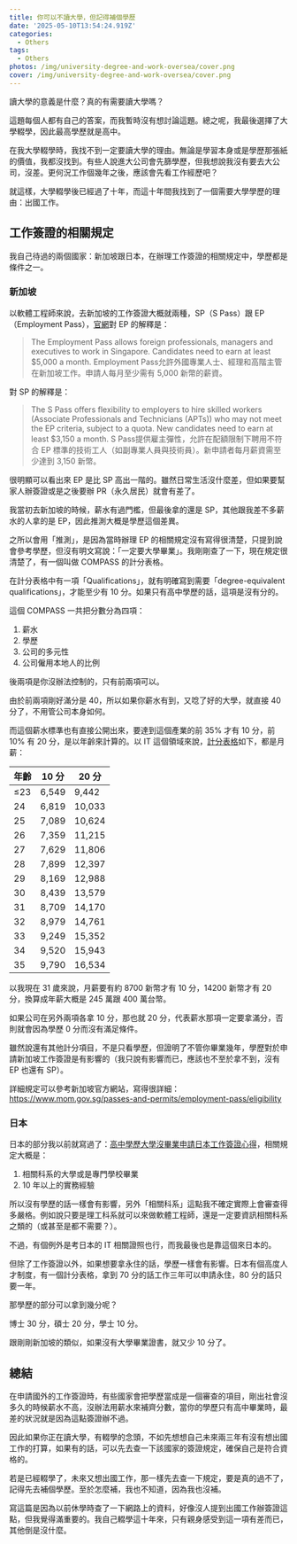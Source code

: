 ```yaml
---
title: 你可以不讀大學，但記得補個學歷
date: '2025-05-10T13:54:24.919Z'
categories:
  - Others
tags:
  - Others
photos: /img/university-degree-and-work-oversea/cover.png
cover: /img/university-degree-and-work-oversea/cover.png
---
```


讀大學的意義是什麼？真的有需要讀大學嗎？

這題每個人都有自己的答案，而我暫時沒有想討論這題。總之呢，我最後選擇了大學輟學，因此最高學歷就是高中。

在我大學輟學時，我找不到一定要讀大學的理由。無論是學習本身或是學歷那張紙的價值，我都沒找到。有些人說進大公司會先篩學歷，但我想說我沒有要去大公司，沒差。更何況工作個幾年之後，應該會先看工作經歷吧？

就這樣，大學輟學後已經過了十年，而這十年間我找到了一個需要大學學歷的理由：出國工作。

## 工作簽證的相關規定

我自己待過的兩個國家：新加坡跟日本，在辦理工作簽證的相關規定中，學歷都是條件之一。

### 新加坡

以軟體工程師來說，去新加坡的工作簽證大概就兩種，SP（S Pass）跟 EP（Employment Pass），[官網](https://www.mom.gov.sg/passes-and-permits/employment-pass)對 EP 的解釋是：

> The Employment Pass allows foreign professionals, managers and executives to work in Singapore. Candidates need to earn at least $5,000 a month.
> Employment Pass允許外國專業人士、經理和高階主管在新加坡工作。申請人每月至少需有 5,000 新幣的薪資。

對 SP 的解釋是：

> The S Pass offers flexibility to employers to hire skilled workers (Associate Professionals and Technicians (APTs)) who may not meet the EP criteria, subject to a quota. New candidates need to earn at least $3,150 a month.
> S Pass提供雇主彈性，允許在配額限制下聘用不符合 EP 標準的技術工人（如副專業人員與技術員）。新申請者每月薪資需至少達到 3,150 新幣。

很明顯可以看出來 EP 是比 SP 高出一階的。雖然日常生活沒什麼差，但如果要幫家人辦簽證或是之後要辦 PR（永久居民）就會有差了。

我當初去新加坡的時候，薪水有過門檻，但最後拿的還是 SP，其他跟我差不多薪水的人拿的是 EP，因此推測大概是學歷這個差異。

之所以會用「推測」，是因為當時辦理 EP 的相關規定沒有寫得很清楚，只提到說會參考學歷，但沒有明文寫說：「一定要大學畢業」。我剛剛查了一下，現在規定很清楚了，有一個叫做 COMPASS 的計分表格。

在計分表格中有一項「Qualifications」，就有明確寫到需要「degree-equivalent qualifications」，才能至少有 10 分。如果只有高中學歷的話，這項是沒有分的。

這個 COMPASS 一共把分數分為四項：

1. 薪水
2. 學歷
3. 公司的多元性
4. 公司僱用本地人的比例

後兩項是你沒辦法控制的，只有前兩項可以。

由於前兩項剛好滿分是 40，所以如果你薪水有到，又唸了好的大學，就直接 40 分了，不用管公司本身如何。

而這個薪水標準也有直接公開出來，要達到這個產業的前 35% 才有 10 分，前 10% 有 20 分，是以年齡來計算的。以 IT 這個領域來說，[計分表格](https://www.mom.gov.sg/-/media/mom/documents/work-passes-and-permits/compass/c1-salary-benchmarks-upcoming.pdf)如下，都是月薪：

| 年齡 | 10 分 | 20 分 |
|-----|-----------------------------------------------------|-----------------------------------------------------|
| ≤23 | 6,549                                               | 9,442                                               |
| 24  | 6,819                                               | 10,033                                              |
| 25  | 7,089                                               | 10,624                                              |
| 26  | 7,359                                               | 11,215                                              |
| 27  | 7,629                                               | 11,806                                              |
| 28  | 7,899                                               | 12,397                                              |
| 29  | 8,169                                               | 12,988                                              |
| 30  | 8,439                                               | 13,579                                              |
| 31  | 8,709                                               | 14,170                                              |
| 32  | 8,979                                               | 14,761                                              |
| 33  | 9,249                                               | 15,352                                              |
| 34  | 9,520                                               | 15,943                                              |
| 35  | 9,790                                               | 16,534                                              |

以我現在 31 歲來說，月薪要有約 8700 新幣才有 10 分，14200 新幣才有 20 分，換算成年薪大概是 245 萬跟 400 萬台幣。

如果公司在另外兩項各拿 10 分，那也就 20 分，代表薪水那項一定要拿滿分，否則就會因為學歷 0 分而沒有滿足條件。

雖然說還有其他計分項目，不是只看學歷，但證明了不管你畢業幾年，學歷對於申請新加坡工作簽證是有影響的（我只說有影響而已，應該也不至於拿不到，沒有 EP 也還有 SP）。

詳細規定可以參考新加坡官方網站，寫得很詳細：https://www.mom.gov.sg/passes-and-permits/employment-pass/eligibility

### 日本

日本的部分我以前就寫過了：[高中學歷大學沒畢業申請日本工作簽證心得](https://life.huli.tw/2023/10/22/japan-working-visa-without-college-degree/)，相關規定大概是：

1. 相關科系的大學或是專門學校畢業
2. 10 年以上的實務經驗

所以沒有學歷的話一樣會有影響，另外「相關科系」這點我不確定實際上會審查得多嚴格。例如說只要是理工科系就可以來做軟體工程師，還是一定要資訊相關科系之類的（或甚至是都不需要？）。

不過，有個例外是考日本的 IT 相關證照也行，而我最後也是靠這個來日本的。

但除了工作簽證以外，如果想要拿永住的話，學歷一樣會有影響。日本有個高度人才制度，有一個計分表格，拿到 70 分的話工作三年可以申請永住，80 分的話只要一年。

那學歷的部分可以拿到幾分呢？

博士 30 分，碩士 20 分，學士 10 分。

跟剛剛新加坡的類似，如果沒有大學畢業證書，就又少 10 分了。

## 總結

在申請國外的工作簽證時，有些國家會把學歷當成是一個審查的項目，剛出社會沒多久的時候薪水不高，沒辦法用薪水來補齊分數，當你的學歷只有高中畢業時，最差的狀況就是因為這點簽證辦不過。

因此如果你正在讀大學，有輟學的念頭，不如先想想自己未來兩三年有沒有想出國工作的打算，如果有的話，可以先去查一下該國家的簽證規定，確保自己是符合資格的。

若是已經輟學了，未來又想出國工作，那一樣先去查一下規定，要是真的過不了，記得先去補個學歷。至於怎麼補，我也不知道，因為我也沒補。

寫這篇是因為以前休學時查了一下網路上的資料，好像沒人提到出國工作辦簽證這點，但我覺得滿重要的。我自己輟學這十年來，只有親身感受到這一項有差而已，其他倒是沒什麼。

